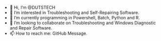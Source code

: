 - 👋 Hi, I’m @DUTSTECH
- 👀 I’m interested in Troubleshooting and Self-Repairing Software.
- 🌱 I’m currently programming in Powershell, Batch, Python and R.
- 💞️ I’m looking to collaborate on Troubleshooting and Windows Diagnostic and Repair Software.
- 📫 How to reach me: GitHub Message.

<!---
DUTSTECH/DUTSTECH is a ✨ special ✨ repository because its `README.md` (this file) appears on your GitHub profile.
You can click the Preview link to take a look at your changes.
--->
